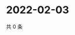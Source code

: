 # 2022-02-03

共 0 条

<!-- BEGIN WEIBO -->
<!-- 最后更新时间 Thu Feb 03 2022 04:15:01 GMT+0800 (China Standard Time) -->

<!-- END WEIBO -->
